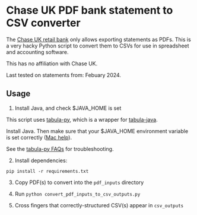 # Chase UK PDF bank statement to CSV converter

The [Chase UK retail bank](https://www.chase.co.uk/gb/en/) only allows exporting statements as PDFs. This is a very hacky Python script to convert them to CSVs for use in spreadsheet and accounting software.

This has no affiliation with Chase UK.

Last tested on statements from: Febuary 2024.

## Usage

1. Install Java, and check $JAVA_HOME is set

This script uses [tabula-py](https://tabula-py.readthedocs.io/en/latest/index.html), which is a wrapper for [tabula-java](https://github.com/tabulapdf/tabula-java).

Install Java. Then make sure that your $JAVA_HOME environment variable is set correctly ([Mac help](https://stackoverflow.com/a/66876903)).

See the [tabula-py FAQs](https://github.com/tabulapdf/tabula-java) for troubleshooting.

2. Install dependencies:
```
pip install -r requirements.txt
```
3. Copy PDF(s) to convert into the `pdf_inputs` directory

4. Run `python convert_pdf_inputs_to_csv_outputs.py`

5. Cross fingers that correctly-structured CSV(s) appear in `csv_outputs`